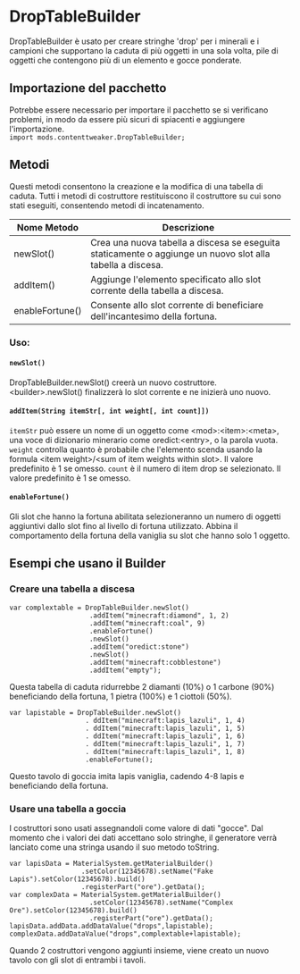 # DropTableBuilder

DropTableBuilder è usato per creare stringhe 'drop' per i minerali e i campioni che supportano la caduta di più oggetti in una sola volta, pile di oggetti che contengono più di un elemento e gocce ponderate.

## Importazione del pacchetto

Potrebbe essere necessario per importare il pacchetto se si verificano problemi, in modo da essere più sicuri di spiacenti e aggiungere l'importazione.  
`import mods.contenttweaker.DropTableBuilder;`

## Metodi

Questi metodi consentono la creazione e la modifica di una tabella di caduta. Tutti i metodi di costruttore restituiscono il costruttore su cui sono stati eseguiti, consentendo metodi di incatenamento.

| Nome Metodo     | Descrizione                                                                                                |
| --------------- | ---------------------------------------------------------------------------------------------------------- |
| newSlot()       | Crea una nuova tabella a discesa se eseguita staticamente o aggiunge un nuovo slot alla tabella a discesa. |
| addItem()       | Aggiunge l'elemento specificato allo slot corrente della tabella a discesa.                                |
| enableFortune() | Consente allo slot corrente di beneficiare dell'incantesimo della fortuna.                                 |

### Uso:

#### `newSlot()`

DropTableBuilder.newSlot() creerà un nuovo costruttore. \<builder\>.newSlot() finalizzerà lo slot corrente e ne inizierà uno nuovo.

#### `addItem(String itemStr[, int weight[, int count]])`

`itemStr` può essere un nome di un oggetto come \<mod\>:\<item\>:\<meta\>, una voce di dizionario minerario come oredict:\<entry\>, o la parola vuota. `weight` controlla quanto è probabile che l'elemento scenda usando la formula \<item weight\>/\<sum of item weights within slot\>. Il valore predefinito è 1 se omesso. `count` è il numero di item drop se selezionato. Il valore predefinito è 1 se omesso.

#### `enableFortune()`

Gli slot che hanno la fortuna abilitata selezioneranno un numero di oggetti aggiuntivi dallo slot fino al livello di fortuna utilizzato. Abbina il comportamento della fortuna della vaniglia su slot che hanno solo 1 oggetto.

## Esempi che usano il Builder

### Creare una tabella a discesa

```zenscript
var complextable = DropTableBuilder.newSlot()
                    .addItem("minecraft:diamond", 1, 2)
                    .addItem("minecraft:coal", 9)
                    .enableFortune()
                    .newSlot()
                    .addItem("oredict:stone")
                    .newSlot()
                    .addItem("minecraft:cobblestone")
                    .addItem("empty");
```

Questa tabella di caduta ridurrebbe 2 diamanti (10%) o 1 carbone (90%) beneficiando della fortuna, 1 pietra (100%) e 1 ciottoli (50%).

```zenscript
var lapistable = DropTableBuilder.newSlot()
                   . ddItem("minecraft:lapis_lazuli", 1, 4)
                   . ddItem("minecraft:lapis_lazuli", 1, 5)
                   . ddItem("minecraft:lapis_lazuli", 1, 6)
                   . ddItem("minecraft:lapis_lazuli", 1, 7)
                   . ddItem("minecraft:lapis_lazuli", 1, 8)
                   .enableFortune();
```

Questo tavolo di goccia imita lapis vaniglia, cadendo 4-8 lapis e beneficiando della fortuna.

### Usare una tabella a goccia

I costruttori sono usati assegnandoli come valore di dati "gocce". Dal momento che i valori dei dati accettano solo stringhe, il generatore verrà lanciato come una stringa usando il suo metodo toString.

```zenscript
var lapisData = MaterialSystem.getMaterialBuilder()
                  .setColor(12345678).setName("Fake Lapis").setColor(12345678).build()
                  .registerPart("ore").getData();
var complexData = MaterialSystem.getMaterialBuilder()
                    .setColor(12345678).setName("Complex Ore").setColor(12345678).build()
                    .registerPart("ore").getData();
lapisData.addData.addDataValue("drops",lapistable);
complexData.addDataValue("drops",complextable+lapistable);
```

Quando 2 costruttori vengono aggiunti insieme, viene creato un nuovo tavolo con gli slot di entrambi i tavoli.